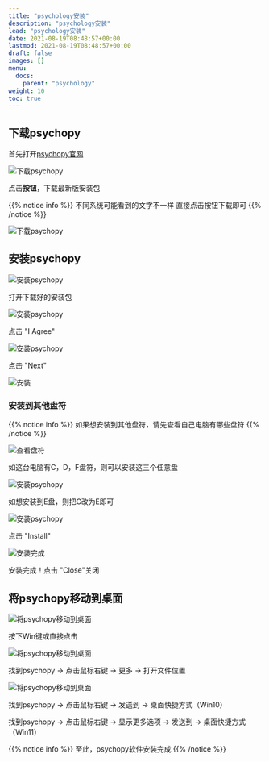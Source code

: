 ```yaml
---
title: "psychology安装"
description: "psychology安装"
lead: "psychology安装"
date: 2021-08-19T08:48:57+00:00
lastmod: 2021-08-19T08:48:57+00:00
draft: false
images: []
menu:
  docs:
    parent: "psychology"
weight: 10
toc: true
---
```


## 下载psychopy

首先打开[psychopy官网](https://www.psychopy.org/download.html)

![下载psychopy](images/download.png)

点击**按钮**，下载最新版安装包

{{% notice info %}}
不同系统可能看到的文字不一样
直接点击按钮下载即可
{{% /notice %}}

![下载psychopy](images/download1.png)

## 安装psychopy

![安装psychopy](images/install.png)

打开下载好的安装包

![安装psychopy](images/install2.png)

点击 "I Agree"

![安装psychopy](images/install3.png)

点击 "Next"

![安装](images/install4.png)

### 安装到其他盘符

{{% notice info %}}
如果想安装到其他盘符，请先查看自己电脑有哪些盘符
{{% /notice %}}

![查看盘符](images/install5.png)

如这台电脑有C，D，F盘符，则可以安装这三个任意盘

![安装psychopy](images/install6.png)

如想安装到E盘，则把C改为E即可

![安装psychopy](images/install7.png)

点击 "Install"

![安装完成](images/install8.png)

安装完成！点击 "Close"关闭

## 将psychopy移动到桌面

![将psychopy移动到桌面](images/end.png)

按下Win键或直接点击

![将psychopy移动到桌面](images/end2.png)

找到psychopy → 点击鼠标右键 → 更多 → 打开文件位置

![将psychopy移动到桌面](images/end3.png)

找到psychopy → 点击鼠标右键 → 发送到 → 桌面快捷方式（Win10）

找到psychopy → 点击鼠标右键 → 显示更多选项 → 发送到 → 桌面快捷方式（Win11）

{{% notice info %}}
至此，psychopy软件安装完成
{{% /notice %}}
